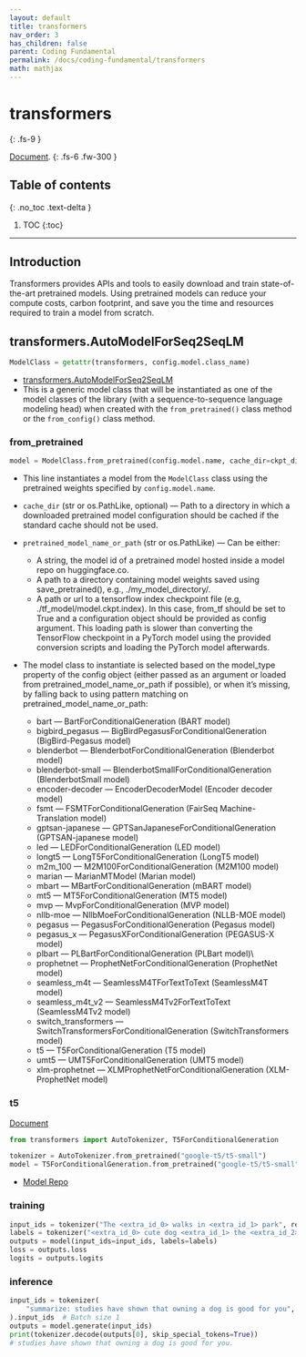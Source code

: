 ```yaml
---
layout: default
title: transformers
nav_order: 3
has_children: false
parent: Coding Fundamental
permalink: /docs/coding-fundamental/transformers
math: mathjax
---
```


# transformers
{: .fs-9 }

[Document](https://huggingface.co/docs/transformers/index).
{: .fs-6 .fw-300 }

## Table of contents
{: .no_toc .text-delta }

1. TOC
{:toc}

---

## Introduction
Transformers provides APIs and tools to easily download and train state-of-the-art pretrained models. Using pretrained models can reduce your compute costs, carbon footprint, and save you the time and resources required to train a model from scratch. 

## transformers.AutoModelForSeq2SeqLM
<!-- [Problem of wandb in train.py](https://github.com/ultralytics/yolov5/issues/5772)   -->
```python
ModelClass = getattr(transformers, config.model.class_name)
```
* [transformers.AutoModelForSeq2SeqLM](https://huggingface.co/docs/transformers/v4.39.1/en/model_doc/auto#transformers.AutoModelForSeq2SeqLM)
* This is a generic model class that will be instantiated as one of the model classes of the library (with a sequence-to-sequence language modeling head) when created with the `from_pretrained()` class method or the `from_config()` class method.

### from_pretrained
```python
model = ModelClass.from_pretrained(config.model.name, cache_dir=ckpt_dir())
```
* This line instantiates a model from the `ModelClass` class using the pretrained weights specified by `config.model.name`.
* `cache_dir` (str or os.PathLike, optional) — Path to a directory in which a downloaded pretrained model configuration should be cached if the standard cache should not be used.
* `pretrained_model_name_or_path` (str or os.PathLike) — Can be either:
  * A string, the model id of a pretrained model hosted inside a model repo on huggingface.co.
  * A path to a directory containing model weights saved using save_pretrained(), e.g., ./my_model_directory/.
  * A path or url to a tensorflow index checkpoint file (e.g, ./tf_model/model.ckpt.index). In this case, from_tf should be set to True and a configuration object should be provided as config argument. This loading path is slower than converting the TensorFlow checkpoint in a PyTorch model using the provided conversion scripts and loading the PyTorch model afterwards.

* The model class to instantiate is selected based on the model_type property of the config object (either passed as an argument or loaded from pretrained_model_name_or_path if possible), or when it’s missing, by falling back to using pattern matching on pretrained_model_name_or_path:
  * bart — BartForConditionalGeneration (BART model)
  * bigbird_pegasus — BigBirdPegasusForConditionalGeneration (BigBird-Pegasus model)
  * blenderbot — BlenderbotForConditionalGeneration (Blenderbot model)
  * blenderbot-small — BlenderbotSmallForConditionalGeneration (BlenderbotSmall model)
  * encoder-decoder — EncoderDecoderModel (Encoder decoder model)
  * fsmt — FSMTForConditionalGeneration (FairSeq Machine-Translation model)
  * gptsan-japanese — GPTSanJapaneseForConditionalGeneration (GPTSAN-japanese model)
  * led — LEDForConditionalGeneration (LED model)
  * longt5 — LongT5ForConditionalGeneration (LongT5 model)
  * m2m_100 — M2M100ForConditionalGeneration (M2M100 model) 
  * marian — MarianMTModel (Marian model)
  * mbart — MBartForConditionalGeneration (mBART model)
  * mt5 — MT5ForConditionalGeneration (MT5 model)
  * mvp — MvpForConditionalGeneration (MVP model)
  * nllb-moe — NllbMoeForConditionalGeneration (NLLB-MOE model)
  * pegasus — PegasusForConditionalGeneration (Pegasus model)
  * pegasus_x — PegasusXForConditionalGeneration (PEGASUS-X model)
  * plbart — PLBartForConditionalGeneration (PLBart model)\
  * prophetnet — ProphetNetForConditionalGeneration (ProphetNet model)
  * seamless_m4t — SeamlessM4TForTextToText (SeamlessM4T model)
  * seamless_m4t_v2 — SeamlessM4Tv2ForTextToText (SeamlessM4Tv2 model)
  * switch_transformers — SwitchTransformersForConditionalGeneration (SwitchTransformers model)
  * t5 — T5ForConditionalGeneration (T5 model)
  * umt5 — UMT5ForConditionalGeneration (UMT5 model)
  * xlm-prophetnet — XLMProphetNetForConditionalGeneration (XLM-ProphetNet model)


### t5
[Document](https://huggingface.co/docs/transformers/v4.39.1/en/model_doc/t5#transformers.T5ForConditionalGeneration)

```python
from transformers import AutoTokenizer, T5ForConditionalGeneration

tokenizer = AutoTokenizer.from_pretrained("google-t5/t5-small")
model = T5ForConditionalGeneration.from_pretrained("google-t5/t5-small")#This model is loaded from huggingface
```
* [Model Repo](https://huggingface.co/google/t5-small-ssm-nq)


### training
```python
input_ids = tokenizer("The <extra_id_0> walks in <extra_id_1> park", return_tensors="pt").input_ids
labels = tokenizer("<extra_id_0> cute dog <extra_id_1> the <extra_id_2>", return_tensors="pt").input_ids
outputs = model(input_ids=input_ids, labels=labels)
loss = outputs.loss
logits = outputs.logits
```
### inference
```python
input_ids = tokenizer(
    "summarize: studies have shown that owning a dog is good for you", return_tensors="pt"
).input_ids  # Batch size 1
outputs = model.generate(input_ids)
print(tokenizer.decode(outputs[0], skip_special_tokens=True))
# studies have shown that owning a dog is good for you.
```

